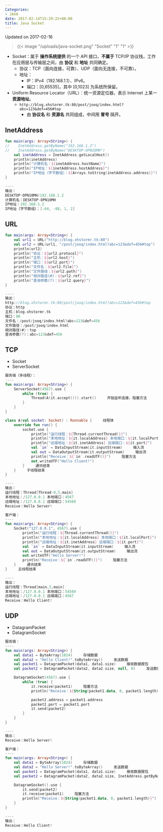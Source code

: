 ```yaml
---
Categories:
- JAVA
date: 2017-02-14T15:29:22+08:00
title: Java Socket
---
```


<!--more-->

Updated on 2017-02-16

> {{< image "/uploads/java-socket.png" "Socket" "1" "1" >}}

* Socket：属于 **操作系统提供** 的一个 API 接口，**不属于** TCP/IP 协议栈，工作在应用层与传输层之间，由 **协议** 和 **地址** 共同确定。
  * 协议：TCP（面向连接，可靠）、UDP（面向无连接，不可靠）。
  * 地址：
      * IP：IPv4（192.168.1.1）、IPv6。
      * 端口：[0,65535]，其中 [0,1023] 为系统所保留。
* Uniform Resource Locator（URL）：统一资源定位器，表示 Internet 上某一 **资源地址**。
  * `http://blog.xhstormr.tk:80/post/jooq/index.html?abc=123&def=456#top`
      * 由 **协议名** 和 **资源名** 共同组成，中间用 **冒号** 隔开。

## InetAddress
```kotlin
fun main(args: Array<String>) {
//    InetAddress.getByName("192.168.1.2")
//    InetAddress.getByName("DESKTOP-OPN10MH")
    val inetAddress = InetAddress.getLocalHost()
    println(inetAddress)
    println("计算机名：${inetAddress.hostName}")
    println("IP地址：${inetAddress.hostAddress}")
    println("IP地址（字节数组）：${Arrays.toString(inetAddress.address)}")
}

----
输出：
DESKTOP-OPN10MH/192.168.1.2
计算机名：DESKTOP-OPN10MH
IP地址：192.168.1.2
IP地址（字节数组）：[-64, -88, 1, 2]
```

## URL
```kotlin
fun main(args: Array<String>) {
    val url1 = URL("http://blog.xhstormr.tk:80")
    val url2 = URL(url1, "/post/jooq/index.html?abc=123&def=456#top")
    println(url2)
    println("协议：${url2.protocol}")
    println("主机：${url2.host}")
    println("端口：${url2.port}")
    println("文件名：${url2.file}")
    println("文件路径：${url2.path}")
    println("相对路径(#)：${url2.ref}")
    println("查询参数(?)：${url2.query}")
}

----
输出：
http://blog.xhstormr.tk:80/post/jooq/index.html?abc=123&def=456#top
协议：http
主机：blog.xhstormr.tk
端口：80
文件名：/post/jooq/index.html?abc=123&def=456
文件路径：/post/jooq/index.html
相对路径(#)：top
查询参数(?)：abc=123&def=456
```

## TCP
* Socket
* ServerSocket

```kotlin
服务端（多线程）：
----
fun main(args: Array<String>) {
    ServerSocket(4567).use {
        while (true) {
            Thread(A(it.accept())).start()     开始监听连接，阻塞方法
        }
    }
}

class A(val socket: Socket) : Runnable {     线程体
    override fun run() {
        socket.use {
            println("运行线程：${Thread.currentThread()}")
            println("本地地址：${it.localAddress} 本地端口：${it.localPort}")
            println("远端地址：${it.inetAddress} 远端端口：${it.port}")
            val `in` = DataInputStream(it.inputStream)     输入流
            val out = DataOutputStream(it.outputStream)     输出流
            println("Receive：${`in`.readUTF()}")     阻塞方法
            out.writeUTF("Hello Client!")
        }     通讯结束
    }     子线程结束
}

----
输出：
运行线程：Thread[Thread-0,5,main]
本地地址：/127.0.0.1 本地端口：4567
远端地址：/127.0.0.1 远端端口：54569
Receive：Hello Server!
```

```kotlin
客户端：
----
fun main(args: Array<String>) {
    Socket("127.0.0.1", 4567).use {
        println("运行线程：${Thread.currentThread()}")
        println("本地地址：${it.localAddress} 本地端口：${it.localPort}")
        println("远端地址：${it.inetAddress} 远端端口：${it.port}")
        val `in` = DataInputStream(it.inputStream)     输入流
        val out = DataOutputStream(it.outputStream)     输出流
        out.writeUTF("Hello Server!")
        println("Receive：${`in`.readUTF()}")     阻塞方法
    }     通讯结束
}     主线程结束

----
输出：
运行线程：Thread[main,5,main]
本地地址：/127.0.0.1 本地端口：54569
远端地址：/127.0.0.1 远端端口：4567
Receive：Hello Client!
```

## UDP
* DatagramPacket
* DatagramSocket

```kotlin
服务端：
----
fun main(args: Array<String>) {
    val data1 = ByteArray(1024)     存储数据
    val data2 = "Hello Client!".toByteArray()     发送数据
    val packet1 = DatagramPacket(data1, data1.size)     接收数据报包
    val packet2 = DatagramPacket(data2, data2.size, null, 0)     发送数据报包（地址和端口未指定）

    DatagramSocket(4567).use {
        while (true) {
            it.receive(packet1)     阻塞方法
            println("Receive：${String(packet1.data, 0, packet1.length)}")

            packet2.address = packet1.address
            packet2.port = packet1.port
            it.send(packet2)
        }
    }
}

----
输出：
Receive：Hello Server!
```

```kotlin
客户端：
----
fun main(args: Array<String>) {
    val data1 = ByteArray(1024)     存储数据
    val data2 = "Hello Server!".toByteArray()     发送数据
    val packet1 = DatagramPacket(data1, data1.size)     接收数据报包
    val packet2 = DatagramPacket(data2, data2.size, InetAddress.getByName("127.0.0.1"), 4567)     发送数据报包

    DatagramSocket().use {
        it.send(packet2)
        it.receive(packet1)     阻塞方法
        println("Receive：${String(packet1.data, 0, packet1.length)}")
    }
}

----
输出：
Receive：Hello Client!
```
